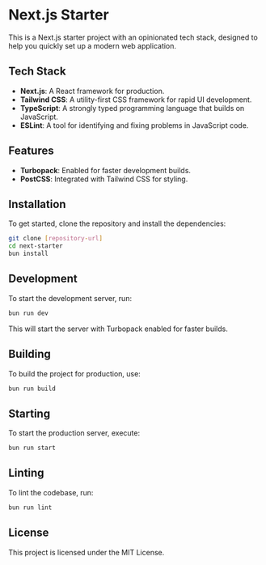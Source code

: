 # Next.js Starter

This is a Next.js starter project with an opinionated tech stack, designed to help you quickly set up a modern web application.

## Tech Stack

- **Next.js**: A React framework for production.
- **Tailwind CSS**: A utility-first CSS framework for rapid UI development.
- **TypeScript**: A strongly typed programming language that builds on JavaScript.
- **ESLint**: A tool for identifying and fixing problems in JavaScript code.

## Features

- **Turbopack**: Enabled for faster development builds.
- **PostCSS**: Integrated with Tailwind CSS for styling.

## Installation

To get started, clone the repository and install the dependencies:

```bash
git clone [repository-url]
cd next-starter
bun install
```

## Development

To start the development server, run:

```bash
bun run dev
```

This will start the server with Turbopack enabled for faster builds.

## Building

To build the project for production, use:

```bash
bun run build
```

## Starting

To start the production server, execute:

```bash
bun run start
```

## Linting

To lint the codebase, run:

```bash
bun run lint
```

## License

This project is licensed under the MIT License.
